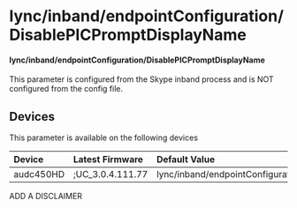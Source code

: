 ﻿---
description: lync/inband/endpointConfiguration/DisablePICPromptDisplayName
search:
    keywords: ['lync','inband','endpointConfiguration','DisablePICPromptDisplayName']
---

# lync/inband/endpointConfiguration/DisablePICPromptDisplayName

#### lync/inband/endpointConfiguration/DisablePICPromptDisplayName

This parameter is configured from the Skype inband process and is NOT configured from the config file.



## Devices
This parameter is available on the following devices

| Device | Latest Firmware | Default Value |
|:---|:---|:---|
| audc450HD | ;UC_3.0.4.111.77 | lync/inband/endpointConfiguration/DisablePICPromptDisplayName=0 

ADD A DISCLAIMER
